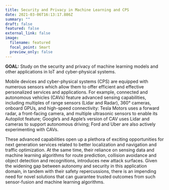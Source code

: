 ```yaml
---
title: Security and Privacy in Machine Learning and CPS
date: 2021-03-06T16:13:17.886Z
summary: ""
draft: false
featured: false
external_link: false
image:
  filename: featured
  focal_point: Smart
  preview_only: false
---
```

**GOAL:** Study on the security and privacy of machine learning models and other applications in IoT and cyber-physical systems.

Mobile devices and cyber-physical systems (CPS) are equipped with numerous sensors which allow them to offer efficient and effective personalized services and applications. For example, connected and autonomous vehicles (CAVs) feature advanced sensing capabilities, including multiples of range sensors (Lidar and Radar), 360° cameras, onboard GPUs, and high-speed connectivity: Tesla Motors uses a forward radar, a front-facing camera, and multiple ultrasonic sensors to enable its Autopilot feature; Google’s and Apple’s version of CAV uses Lidar and cameras to support autonomous driving; Ford and Uber are also actively experimenting with CAVs.

These advanced capabilities open up a plethora of exciting opportunities for next generation services related to better localization and navigation and traffic optimization. At the same time, their reliance on sensing data and machine learning algorithms for route prediction, collision avoidance and object detection and recognitions, introduces new attack surfaces. Given the widening gap between autonomy and security in this application domain, in tandem with their safety repercussions, there is an impending need for novel solutions that can guarantee trusted outcomes from such sensor-fusion and machine learning algorithms.

